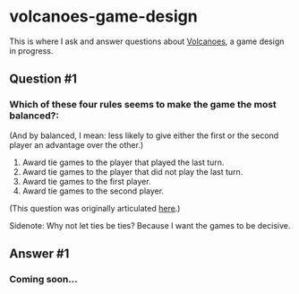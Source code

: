 # volcanoes-game-design

This is where I ask and answer questions about [Volcanoes](https://simondorfman.com/volcanoes1), a game design in progress.

## Question #1

### Which of these four rules seems to make the game the most balanced?:

(And by balanced, I mean: less likely to give either the first or the second player an advantage over the other.)

1. Award tie games to the player that played the last turn.
2. Award tie games to the player that did not play the last turn.
3. Award tie games to the first player.
4. Award tie games to the second player.

(This question was originally articulated [here](https://github.com/skotz/volcanoes/issues/49#issuecomment-722127185).)

Sidenote: Why not let ties be ties? Because I want the games to be decisive.

## Answer #1

### Coming soon...
